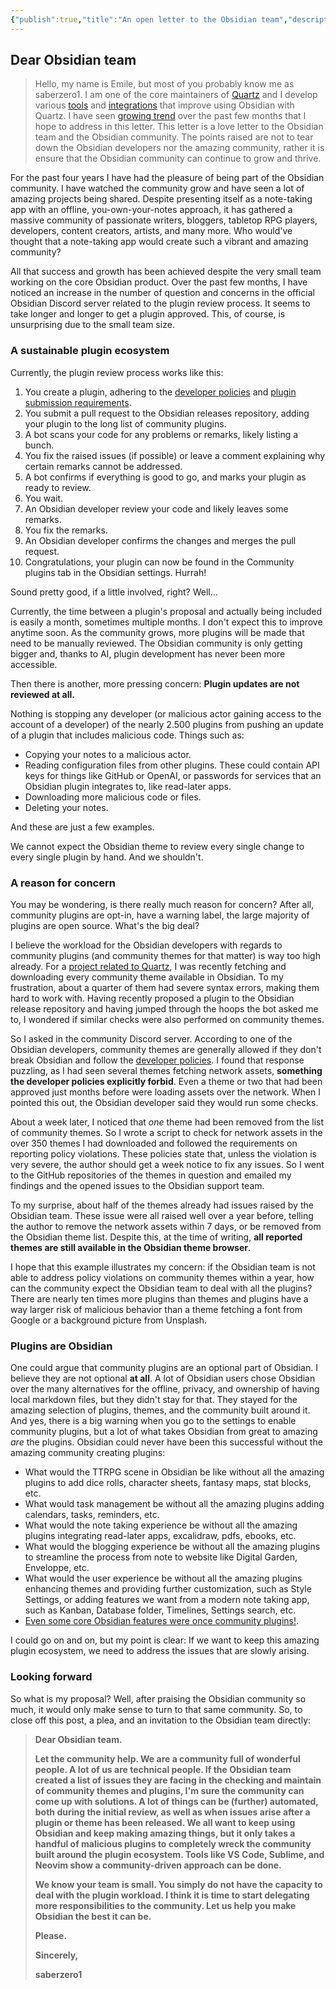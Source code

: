 ```yaml
---
{"publish":true,"title":"An open letter to the Obsidian team","description":"Addressing the current plugin ecosystem.","created":"Sunday, June 1st 2025, 7:03:44 pm","modified":"Sunday, June 1st 2025, 11:59:23 pm","published":"2025-06-01","tags":["Opinion","Blog"],"cssclasses":"mado-heading"}
---
```



## Dear Obsidian team

> Hello, my name is Emile, but most of you probably know me as saberzero1. I am one of the core maintainers of [Quartz](https://quartz.jzhao.xyz/) and I develop various [tools](https://saberzero1.github.io/quartz-syncer-docs/) and [integrations](https://github.com/saberzero1/quartz-themes) that improve using Obsidian with Quartz. I have seen [growing trend](https://www.reddit.com/r/ObsidianMD/comments/1kxjr2m/for_a_better_obsidian_plugin_market/) over the past few months that I hope to address in this letter. This letter is a love letter to the Obsidian team and the Obsidian community. The points raised are not to tear down the Obsidian developers nor the amazing community, rather it is ensure that the Obsidian community can continue to grow and thrive.

For the past four years I have had the pleasure of being part of the Obsidian community. I have watched the community grow and have seen a lot of amazing projects being shared. Despite presenting itself as a note-taking app with an offline, you-own-your-notes approach, it has gathered a massive community of passionate writers, bloggers, tabletop RPG players, developers, content creators, artists, and many more. Who would've thought that a note-taking app would create such a vibrant and amazing community?

All that success and growth has been achieved despite the very small team working on the core Obsidian product. Over the past few months, I have noticed an increase in the number of question and concerns in the official Obsidian Discord server related to the plugin review process. It seems to take longer and longer to get a plugin approved. This, of course, is unsurprising due to the small team size.

### A sustainable plugin ecosystem

Currently, the plugin review process works like this:

1. You create a plugin, adhering to the [developer policies](https://docs.obsidian.md/Developer+policies) and [plugin submission requirements](https://docs.obsidian.md/Plugins/Releasing/Submission+requirements+for+plugins).
2. You submit a pull request to the Obsidian releases repository, adding your plugin to the long list of community plugins.
3. A bot scans your code for any problems or remarks, likely listing a bunch.
4. You fix the raised issues (if possible) or leave a comment explaining why certain remarks cannot be addressed.
5. A bot confirms if everything is good to go, and marks your plugin as ready to review.
6. You wait.
7. An Obsidian developer review your code and likely leaves some remarks.
8. You fix the remarks.
9. An Obsidian developer confirms the changes and merges the pull request.
10. Congratulations, your plugin can now be found in the Community plugins tab in the Obsidian settings. Hurrah!

Sound pretty good, if a little involved, right? Well…

Currently, the time between a plugin's proposal and actually being included is easily a month, sometimes multiple months. I don't expect this to improve anytime soon. As the community grows, more plugins will be made that need to be manually reviewed. The Obsidian community is only getting bigger and, thanks to AI, plugin development has never been more accessible.

Then there is another, more pressing concern: **Plugin updates are not reviewed at all.**

Nothing is stopping any developer (or malicious actor gaining access to the account of a developer) of the nearly 2.500 plugins from pushing an update of a plugin that includes malicious code. Things such as:

- Copying your notes to a malicious actor.
- Reading configuration files from other plugins. These could contain API keys for things like GitHub or OpenAI, or passwords for services that an Obsidian plugin integrates to, like read-later apps.
- Downloading more malicious code or files.
- Deleting your notes.

And these are just a few examples.

We cannot expect the Obsidian theme to review every single change to every single plugin by hand. And we shouldn't.

### A reason for concern

You may be wondering, is there really much reason for concern? After all, community plugins are opt-in, have a warning label, the large majority of plugins are open source. What's the big deal?

I believe the workload for the Obsidian developers with regards to community plugins (and community themes for that matter) is way too high already. For a [project related to Quartz](https://github.com/saberzero1/quartz-themes), I was recently fetching and downloading every community theme available in Obsidian. To my frustration, about a quarter of them had severe syntax errors, making them hard to work with. Having recently proposed a plugin to the Obsidian release repository and having jumped through the hoops the bot asked me to, I wondered if similar checks were also performed on community themes.

So I asked in the community Discord server. According to one of the Obsidian developers, community themes are generally allowed if they don't break Obsidian and follow the [developer policies](https://docs.obsidian.md/Developer+policies#Not+allowed). I found that response puzzling, as I had seen several themes fetching network assets, **something the developer policies explicitly forbid**. Even a theme or two that had been approved just months before were loading assets over the network. When I pointed this out, the Obsidian developer said they would run some checks.

About a week later, I noticed that *one* theme had been removed from the list of community themes. So I wrote a script to check for network assets in the over 350 themes I had downloaded and followed the requirements on reporting policy violations. These policies state that, unless the violation is very severe, the author should get a week notice to fix any issues. So I went to the GitHub repositories of the themes in question and emailed my findings and the opened issues to the Obsidian support team.

To my surprise, about half of the themes already had issues raised by the Obsidian team. These issue were all raised well over a year before, telling the author to remove the network assets within 7 days, or be removed from the Obsidian theme list. Despite this, at the time of writing, **all reported themes are still available in the Obsidian theme browser**.

I hope that this example illustrates my concern: if the Obsidian team is not able to address policy violations on community themes within a year, how can the community expect the Obsidian team to deal with all the plugins? There are nearly ten times more plugins than themes and plugins have a way larger risk of malicious behavior than a theme fetching a font from Google or a background picture from Unsplash.

### Plugins are Obsidian

One could argue that community plugins are an optional part of Obsidian. I believe they are not optional **at all**. A lot of Obsidian users chose Obsidian over the many alternatives for the offline, privacy, and ownership of having local markdown files, but they didn't stay for that. They stayed for the amazing selection of plugins, themes, and the community built around it. And yes, there is a big warning when you go to the settings to enable community plugins, but a lot of what takes Obsidian from great to amazing *are* the plugins. Obsidian could never have been this successful without the amazing community creating plugins:

 - What would the TTRPG scene in Obsidian be like without all the amazing plugins to add dice rolls, character sheets, fantasy maps, stat blocks, etc.
 - What would task management be without all the amazing plugins adding calendars, tasks, reminders, etc.
 - What would the note taking experience be without all the amazing plugins integrating read-later apps, excalidraw, pdfs, ebooks, etc.
 - What would the blogging experience be without all the amazing plugins to streamline the process from note to website like Digital Garden, Enveloppe, etc.
 - What would the user experience be without all the amazing plugins enhancing themes and providing further customization, such as Style Settings, or adding features we want from a modern note taking app, such as Kanban, Database folder, Timelines, Settings search, etc.
 - [Even some core Obsidian features were once community plugins!](https://help.obsidian.md/credits#Plugin+inspirations).

I could go on and on, but my point is clear: If we want to keep this amazing plugin ecosystem, we need to address the issues that are slowly arising.

### Looking forward

So what is my proposal? Well, after praising the Obsidian community so much, it would only make sense to turn to that same community. So, to close off this post, a plea, and an invitation to the Obsidian team directly:

> **Dear Obsidian team.**
>
> **Let the community help. We are a community full of wonderful people. A lot of us are technical people. If the Obsidian team created a list of issues they are facing in the checking and maintain of community themes and plugins, I'm sure the community can come up with solutions. A lot of things can be (further) automated, both during the initial review, as well as when issues arise after a plugin or theme has been released. We all want to keep using Obsidian and keep making amazing things, but it only takes a handful of malicious plugins to completely wreck the community built around the plugin ecosystem. Tools like VS Code, Sublime, and Neovim show a community-driven approach can be done.**
>
> **We know your team is small. You simply do not have the capacity to deal with the plugin workload. I think it is time to start delegating more responsibilities to the community. Let us help you make Obsidian the best it can be.**
>
> **Please.**
>
> **Sincerely,**
>
> **saberzero1**
